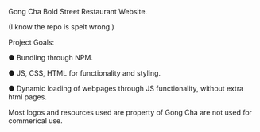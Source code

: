 Gong Cha Bold Street Restaurant Website.

(I know the repo is spelt wrong.)

Project Goals:

● Bundling through NPM.

● JS, CSS, HTML for functionality and styling.

● Dynamic loading of webpages through JS functionality, without extra html pages.

Most logos and resources used are property of Gong Cha are not used for commerical use.
